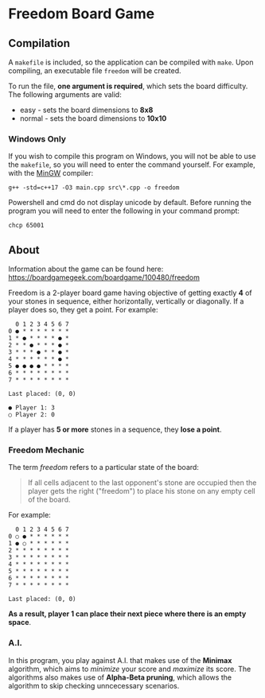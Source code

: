 # Freedom Board Game

## Compilation

A `makefile` is included, so the application can be compiled with `make`.
Upon compiling, an executable file `freedom` will be created.

To run the file, **one argument is required**, which sets the board difficulty.
The following arguments are valid:

* easy - sets the board dimensions to **8x8**
* normal - sets the board dimensions to **10x10**

### Windows Only

If you wish to compile this program on Windows, you will not be able to use the
`makefile`, so you will need to enter the command yourself. For example, with the
[MinGW](https://sourceforge.net/projects/mingw-w64/) compiler:

```
g++ -std=c++17 -O3 main.cpp src\*.cpp -o freedom
```

Powershell and cmd do not display unicode by default. Before running the program
you will need to enter the following in your command prompt:

```
chcp 65001
```

## About

Information about the game can be found here:
https://boardgamegeek.com/boardgame/100480/freedom

Freedom is a 2-player board game having objective of getting exactly
**4** of your stones in sequence, either horizontally, vertically or
diagonally. If a player does so, they get a point. For example:

```
  0 1 2 3 4 5 6 7
0 ● * * * * * * *
1 * ● * * * * ● *
2 * * ● * * * ● *
3 * * * ● * * ● *
4 * * * * * * ● *
5 ● ● ● ● * * * *
6 * * * * * * * *
7 * * * * * * * *

Last placed: (0, 0)

● Player 1: 3
○ Player 2: 0
```

If a player has **5 or more** stones in a sequence, they **lose a
point**.

### Freedom Mechanic

The term *freedom* refers to a particular state of the board:

> If all cells adjacent to the last opponent's stone are occupied then
> the player gets the right ("freedom") to place his stone on any empty
> cell of the board.

For example:

```
  0 1 2 3 4 5 6 7
0 ○ ● * * * * * *
1 ● ○ * * * * * *
2 * * * * * * * *
3 * * * * * * * *
4 * * * * * * * *
5 * * * * * * * *
6 * * * * * * * *
7 * * * * * * * *

Last placed: (0, 0)
```

**As a result, player 1 can place their next piece where there is an
empty space**.

### A.I.

In this program, you play against A.I. that makes use of the **Minimax**
algorithm, which aims to *minimize* your score and *maximize* its score.
The algorithms also makes use of **Alpha-Beta pruning**, which allows the
algorithm to skip checking unncecessary scenarios.
